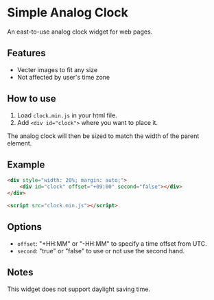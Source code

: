# Simple Analog Clock

An east-to-use analog clock widget for web pages.

## Features

* Vecter images to fit any size
* Not affected by user's time zone

## How to use

1. Load `clock.min.js` in your html file.
2. Add `<div id="clock">` where you want to place it.

The analog clock will then be sized to match the width of the parent element.

## Example

```html
<div style="width: 20%; margin: auto;">
    <div id="clock" offset="+09:00" second="false"></div>
</div>

<script src="clock.min.js"></script>
```

## Options

* `offset`: "+HH\:MM" or "-HH\:MM" to specify a time offset from UTC.
* `second`: "true" or "false" to use or not use the second hand.

## Notes

This widget does not support daylight saving time.

